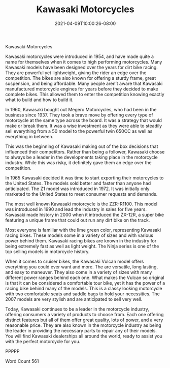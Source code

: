 ﻿---
title: "Kawasaki Motorcycles"
date: 2021-04-09T10:00:26-08:00
description: "Motorcycles and Scooters Tips for Web Success"
featured_image: "/images/Motorcycles and Scooters.jpg"
tags: ["Motorcycles and Scooters"]
---

Kawasaki Motorcycles

Kawasaki motorcycles were introduced in 1954, and have made quite a name for themselves when it comes to high performing motorcycles. Many Kawasaki models have been designed over the years for dirt bike racing. They are powerful yet lightweight, giving the rider an edge over the competition. The bikes are also known for offering a sturdy frame, great suspension, and being affordable. Many people aren’t aware that Kawasaki manufactured motorcycle engines for years before they decided to make complete bikes. This allowed them to enter the competition knowing exactly what to build and how to build it. 

In 1960, Kawasaki bought out Megero Motorcycles, who had been in the business since 1937. They took a brave move by offering every type of motorcycle at the same type across the board. It was a strategy that would make or break them. It was a wise investment as they were able to steadily sell everything from a 50 model to the powerful twin 650CC as well as everything in between. 

This was the beginning of Kawasaki making out of the box decisions that influenced their competitors. Rather than being a follower, Kawasaki choose to always be a leader in the developments taking place in the motorcycle industry. While this was risky, it definitely gave them an edge over the competition. 

In 1965 Kawasaki decided it was time to start exporting their motorcycles to the United States. The models sold better and faster than anyone had anticipated. The Z1 model was introduced in 1972. It was initially only marketed to the United States to meet consumer requests and demands. 

The most well known Kawasaki motorcycle is the ZZR-R1100. This model was introduced in 1990 and lead the industry in sales for five years. Kawasaki made history in 2000 when it introduced the ZX-12R, a super bike featuring a unique frame that could out run any dirt bike on the track. 

Most everyone is familiar with the lime green color, representing Kawasaki racing bikes. These models some in a variety of sizes and with various power behind them. Kawasaki racing bikes are known in the industry for being extremely fast as well as light weight. The Ninja series is one of the top selling models in motorcycle history. 

When it comes to cruiser bikes, the Kawasaki Vulcan model offers everything you could ever want and more. The are versatile, long lasting, and easy to maneuver. They also come in a variety of sizes with many different power ranges behind each one. What makes the Vulcan so original is that it can be considered a comfortable tour bike, yet it has the power of a racing bike behind many of the models. This is a classy looking motorcycle with two comfortable seats and saddle bags to hold your necessities. The 2007 models are very stylish and are anticipated to sell very well. 

Today, Kawasaki continues to be a leader in the motorcycle industry, offering consumers a variety of products to choose from. Each one offering distinct features but all of them offer great quality, lots of power, and a very reasonable price. They are also known in the motorcycle industry as being the leader in providing the necessary parts to repair any of their models. You will find Kawasaki dealerships all around the world, ready to assist you with the perfect motorcycle for you. 

PPPPP

Word Count 561


